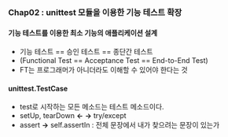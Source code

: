 ### Chap02 : unittest 모듈을 이용한 기능 테스트 확장  


#### 기능 테스트를 이용한 최소 기능의 애플리케이션 설계  
* 기능 테스트 == 승인 테스트 == 종단간 테스트  
* (Functional Test == Acceptance Test == End-to-End Test)  
* FT는 프로그래머가 아니더라도 이해할 수 있어야 한다는 것  

#### unittest.TestCase  
* test로 시작하는 모든 메소드는 테스트 메소드이다.
* setUp, tearDown **&larr;** **&rarr;** try/except  
* assert **&rarr;** self.assertIn : 전체 문장에서 내가 찾으려는 문장이 있는가  
